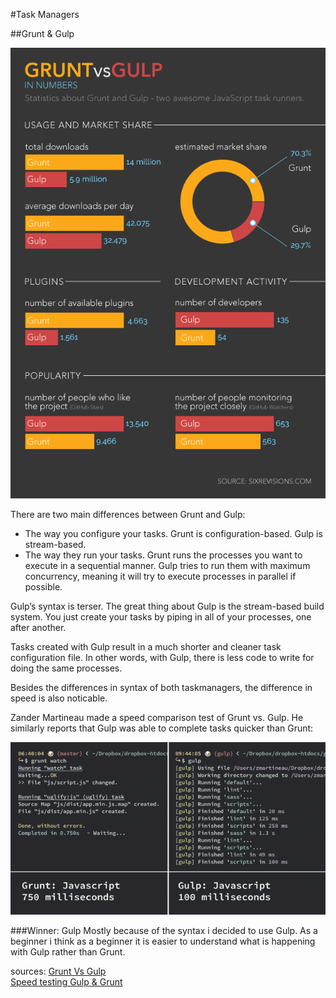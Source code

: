 #Task Managers

##Grunt & Gulp

![common facts](readme_img/grunt_vs_gulp_stats.png)

There are two main differences between Grunt and Gulp:

* The way you configure your tasks. Grunt is configuration-based. Gulp is stream-based.
* The way they run your tasks. Grunt runs the processes you want to execute in a sequential manner. Gulp tries to run them with maximum concurrency, meaning it will try to execute processes in parallel if possible.

Gulp’s syntax is terser. The great thing about Gulp is the stream-based build system. You just create your tasks by piping in all of your processes, one after another.  

Tasks created with Gulp result in a much shorter and cleaner task configuration file. In other words, with Gulp, there is less code to write for doing the same processes.

Besides the differences in syntax of both taskmanagers, the difference in speed is also noticable.

Zander Martineau made a speed comparison test of Grunt vs. Gulp. He similarly reports that Gulp was able to complete tasks quicker than Grunt:

![speed test](readme_img/grunt_speed_test_js.png)

###Winner: Gulp
Mostly because of the syntax i decided to use Gulp. As a beginner i think as a beginner it is easier to understand what is happening with Gulp rather than Grunt.

sources:
[Grunt Vs Gulp](http://sixrevisions.com/web-development/grunt-vs-gulp/)  
[Speed testing Gulp & Grunt](http://tech.tmw.co.uk/2014/01/speedtesting-gulp-and-grunt/)

